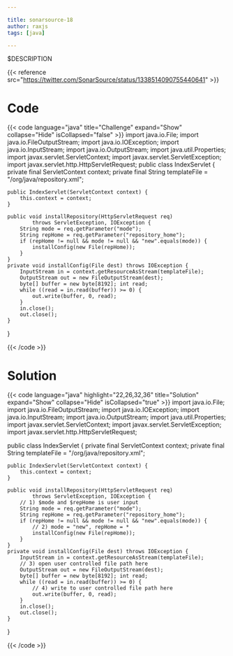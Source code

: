 ```yaml
---

title: sonarsource-18
author: raxjs
tags: [java]

---
```


$DESCRIPTION

<!--more-->
{{< reference src="https://twitter.com/SonarSource/status/1338514090755440641" >}}

# Code
{{< code language="java"  title="Challenge" expand="Show" collapse="Hide" isCollapsed="false" >}}
import java.io.File;
import java.io.FileOutputStream;
import java.io.IOException;
import java.io.InputStream;
import java.io.OutputStream;
import java.util.Properties;
import javax.servlet.ServletContext;
import javax.servlet.ServletException;
import javax.servlet.http.HttpServletRequest;
public class IndexServlet {
    private final ServletContext context;
    private final String templateFile = "/org/java/repository.xml";
        
    public IndexServlet(ServletContext context) {
        this.context = context;
    }
    
    public void installRepository(HttpServletRequest req)
            throws ServletException, IOException {
        String mode = req.getParameter("mode");
        String repHome = req.getParameter("repository_home");
        if (repHome != null && mode != null && "new".equals(mode)) {
            installConfig(new File(repHome));
        }
    }
    private void installConfig(File dest) throws IOException {
        InputStream in = context.getResourceAsStream(templateFile);
        OutputStream out = new FileOutputStream(dest);
        byte[] buffer = new byte[8192]; int read;
        while ((read = in.read(buffer)) >= 0) {
            out.write(buffer, 0, read);
        }
        in.close();
        out.close();
    }
}

{{< /code >}}

# Solution
{{< code language="java" highlight="22,26,32,36" title="Solution" expand="Show" collapse="Hide" isCollapsed="true" >}}
import java.io.File;
import java.io.FileOutputStream;
import java.io.IOException;
import java.io.InputStream;
import java.io.OutputStream;
import java.util.Properties;
import javax.servlet.ServletContext;
import javax.servlet.ServletException;
import javax.servlet.http.HttpServletRequest;

public class IndexServlet {
    private final ServletContext context;
    private final String templateFile = "/org/java/repository.xml";

    public IndexServlet(ServletContext context) {
        this.context = context;
    }

    public void installRepository(HttpServletRequest req)
            throws ServletException, IOException {
        // 1) $mode and $repHome is user input
        String mode = req.getParameter("mode");
        String repHome = req.getParameter("repository_home");
        if (repHome != null && mode != null && "new".equals(mode)) {
            // 2) mode = "new", repHome = *
            installConfig(new File(repHome));
        }
    }
    private void installConfig(File dest) throws IOException {
        InputStream in = context.getResourceAsStream(templateFile);
        // 3) open user controlled file path here
        OutputStream out = new FileOutputStream(dest);
        byte[] buffer = new byte[8192]; int read;
        while ((read = in.read(buffer)) >= 0) {
            // 4) write to user controlled file path here
            out.write(buffer, 0, read);
        }
        in.close();
        out.close();
    }
}

{{< /code >}}
